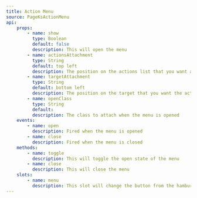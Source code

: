 ```yaml
---
title: Action Menu
source: PageKsActionMenu
api:
    props: 
        - name: show
          type: Boolean
          default: false
          description: This will open the menu
        - name: actionsAttachment
          type: String
          default: top left
          description: The position on the actions list that you want attached to the button/target
        - name: targetAttachment
          type: String
          default: bottom left
          description: The position on the target that you want the actions attached to
        - name: openClass
          type: String
          default: 
          description: The class to attach when the menu is opened
    events:
        - name: open
          description: Fired when the menu is opened
        - name: close
          description: Fired when the menu is closed 
    methods: 
        - name: toggle
          description: This will toggle the open state of the menu
        - name: close
          description: This will close the menu
    slots: 
        - name: menu
          description: This slot will change the button from the hamburger menu
---
```

